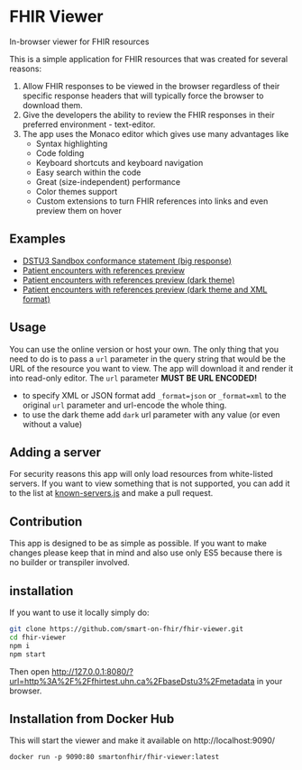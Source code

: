 FHIR Viewer
===========
In-browser viewer for FHIR resources

This is a simple application for FHIR resources that was created for several reasons:
1. Allow FHIR responses to be viewed in the browser regardless of
their specific response headers that will typically force the browser to download them.
2. Give the developers the ability to review the FHIR responses in their preferred environment - text-editor.
3. The app uses the Monaco editor which gives use many advantages like
    - Syntax highlighting
    - Code folding
    - Keyboard shortcuts and keyboard navigation
    - Easy search within the code
    - Great (size-independent) performance
    - Color themes support
    - Custom extensions to turn FHIR references into links and even preview them on hover
    
## Examples
- [DSTU3 Sandbox conformance statement (big response)](http://docs.smarthealthit.org/fhir-viewer/?url=http%3A%2F%2Ffhirtest.uhn.ca%2FbaseDstu3%2Fmetadata)
- [Patient encounters with references preview](http://docs.smarthealthit.org/fhir-viewer/?url=https%3A%2F%2Fsb-fhir-stu3.smarthealthit.org%2Fsmartstu3%2Fopen%2FEncounter%3Fpatient%3Dsmart-1291938)
- [Patient encounters with references preview (dark theme)](http://docs.smarthealthit.org/fhir-viewer/?url=https%3A%2F%2Fsb-fhir-stu3.smarthealthit.org%2Fsmartstu3%2Fopen%2FEncounter%3Fpatient%3Dsmart-1291938&dark)
- [Patient encounters with references preview (dark theme and XML format)](http://docs.smarthealthit.org/fhir-viewer/?url=https%3A%2F%2Fsb-fhir-stu3.smarthealthit.org%2Fsmartstu3%2Fopen%2FEncounter%3Fpatient%3Dsmart-1291938%26_format%3Dxml&dark)

## Usage

You can use the online version or host your own. The only thing that you need to do is to pass a `url` parameter in the query string that would be the URL of the resource you want to view. The app will download it and render it into read-only editor. The `url` parameter **MUST BE URL ENCODED!**

- to specify XML or JSON format add `_format=json` or `_format=xml` to the original `url` parameter and url-encode the whole thing.
- to use the dark theme add `dark` url parameter with any value (or even without a value)

## Adding a server
For security reasons this app will only load resources from white-listed servers. If you want to view something that is not supported, you can add it to the list at [known-servers.js](https://github.com/smart-on-fhir/fhir-viewer/blob/master/known-servers.js) and make a pull request.

## Contribution
This app is designed to be as simple as possible. If you want to make changes please keep that in mind and also use only ES5 because there is no builder or transpiler involved.

## installation
If you want to use it locally simply do:
```sh
git clone https://github.com/smart-on-fhir/fhir-viewer.git
cd fhir-viewer
npm i
npm start
```
Then open http://127.0.0.1:8080/?url=http%3A%2F%2Ffhirtest.uhn.ca%2FbaseDstu3%2Fmetadata in your browser.

## Installation from Docker Hub
This will start the viewer and make it available on http://localhost:9090/
```
docker run -p 9090:80 smartonfhir/fhir-viewer:latest
```
